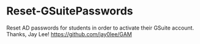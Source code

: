 # Reset-GSuitePasswords
Reset AD passwords for students in order to activate their GSuite account.
Thanks, Jay Lee! https://github.com/jay0lee/GAM
